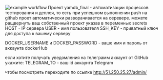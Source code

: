 ![example workflow](https://github.com/GEORGELIZGIN/yamdb_final/actions/workflows/yamdb_workflow/badge.svg)
Проект yamdb_final - автоматизации процессов тестирования и деплоя,
то есть при успешном выполнении push на github
проет автоматически разворачивается на серевере.
можете ращвернуть ваш собственный проект указав
в переменных secrets
HOST - IP сервера
USER - имя пользователя
SSH_KEY - приватный ключ для доступа к вашему серверу

DOCKER_USERNAME и DOCKER_PASSWORD - ваше имя и пароль от аккаунта dockerHub

если хотите получать уведомления на телеграмм аккаунт от GitHub укажите:
TELEGRAM_TO - ваш id аккаунта Telegram

чтобы посмотреть переходите по ссылке http://51.250.25.27/admin/

